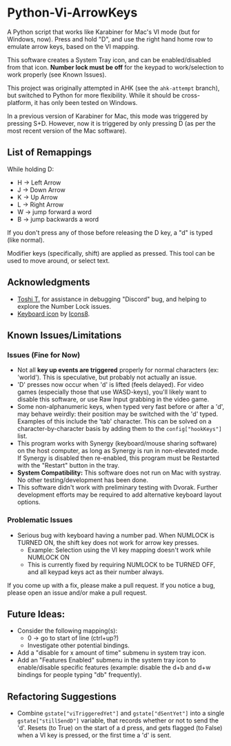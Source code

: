 # Python-Vi-ArrowKeys
A Python script that works like Karabiner for Mac's VI mode (but for Windows, now). Press and hold "D", and use the right hand home row to emulate arrow keys, based on the VI mapping.

This software creates a System Tray icon, and can be enabled/disabled from that icon. **Number lock must be off** for the keypad to work/selection to work properly (see Known Issues).

This project was originally attempted in AHK (see the `ahk-attempt` branch), but switched to Python for more flexibility. While it should be cross-platform, it has only been tested on Windows.

In a previous version of Karabiner for Mac, this mode was triggered by pressing S+D. However, now it is triggered by only pressing D (as per the most recent version of the Mac software).

## List of Remappings
While holding D:
* H -> Left Arrow
* J -> Down Arrow
* K -> Up Arrow
* L -> Right Arrow
* W -> jump forward a word
* B -> jump backwards a word

If you don't press any of those before releasing the D key, a "d" is typed (like normal).

Modifier keys (specifically, shift) are applied as pressed. This tool can be used to move around, or select text.

## Acknowledgments
* [Toshi T.](https://github.com/robotoshi) for assistance in debugging "Discord" bug, and helping to explore the Number Lock issues.
* [Keyboard icon](https://icons8.com/icons/set/keyboard) by [Icons8](https://icons8.com).

## Known Issues/Limitations
### Issues (Fine for Now)
* Not all **key up events are triggered** properly for normal characters (ex: 'world'). This is speculative, but probably not actually an issue.
* 'D' presses now occur when 'd' is lifted (feels delayed). For video games (especially those that use WASD-keys), you'll likely want to disable this software, or use Raw Input grabbing in the video game.
* Some non-alphanumeric keys, when typed very fast before or after a 'd', may behave weirdly: their position may be switched with the 'd' typed. Examples of this include the 'tab' character. This can be solved on a character-by-character basis by adding them to the `config["hookKeys"]` list.
* This program works with Synergy (keyboard/mouse sharing software) on the host computer, as long as Synergy is run in non-elevated mode. If Synergy is disabled then re-enabled, this program must be Restarted with the "Restart" button in the tray.
* **System Compatibility:** This software does not run on Mac with systray. No other testing/development has been done.
* This software didn't work with preliminary testing with Dvorak. Further development efforts may be required to add alternative keyboard layout options.

### Problematic Issues
* Serious bug with keyboard having a number pad. When NUMLOCK is TURNED ON, the shift key does not work for arrow key presses.
	* Example: Selection using the VI key mapping doesn't work while NUMLOCK ON
	* This is currently fixed by requiring NUMLOCK to be TURNED OFF, and all keypad keys act as their number always.

If you come up with a fix, please make a pull request.
If you notice a bug, please open an issue and/or make a pull request.

## Future Ideas:
* Consider the following mapping(s):
	* 0 -> go to start of line (ctrl+up?)
	* Investigate other potential bindings.
* Add a "disable for x amount of time" submenu in system tray icon.
* Add an "Features Enabled" submenu in the system tray icon to enable/disable specific features (example: disable the d+b and d+w bindings for people typing "db" frequently).

## Refactoring Suggestions
* Combine `gstate["viTriggeredYet"]` and `gstate["dSentYet"]` into a single `gstate["stillSendD"]` variable, that records whether or not to send the 'd'. Resets (to True) on the start of a d press, and gets flagged (to False) when a VI key is pressed, or the first time a 'd' is sent.
